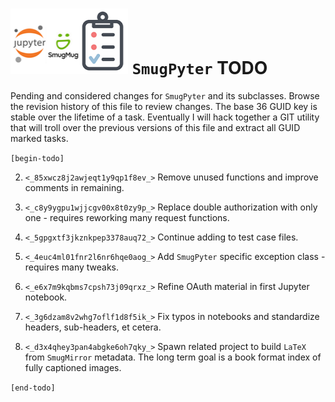 ![](todo.png) `SmugPyter` TODO
==============================

Pending and considered changes for `SmugPyter` and its subclasses. 
Browse the revision history of this file to review changes. The
base 36 GUID key is stable over the lifetime of a task. Eventually
I will hack together a GIT utility that will troll over the previous
versions of this file and extract all GUID marked tasks. 

`[begin-todo]`

2. `<_85xwcz8j2awjeqt1y9qp1f8ev_>` Remove unused functions and improve comments in remaining.

3. `<_c8y9ygpu1wjjcgv00x8t0zy9p_>` Replace double authorization with only one - requires reworking many request functions.

4. `<_5gpgxtf3jkznkpep3378auq72_>` Continue adding to test case files.

5. `<_4euc4ml01fnr2l6nr6hqe0aog_>` Add `SmugPyter` specific exception class - requires many tweaks.

6. `<_e6x7m9kqbms7cpsh73j09qrxz_>` Refine OAuth material in first Jupyter notebook.

8. `<_3g6dzam8v2whg7oflf1d8f5ik_>` Fix typos in notebooks and standardize headers, sub-headers, et cetera.

9. `<_d3x4qhey3pan4abgke6oh7qky_>` Spawn related project to build `LaTeX` from `SmugMirror` metadata.
    The long term goal is a book format index of fully captioned images.

`[end-todo]`